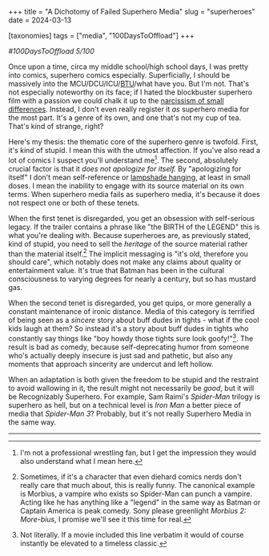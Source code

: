 +++
title =  "A Dichotomy of Failed Superhero Media"
slug =  "superheroes"
date = 2024-03-13

[taxonomies]
tags = ["media", "100DaysToOffload"]
+++

*#100DaysToOffload 5/100*

Once upon a time, circa my middle school/high school days, I was pretty into comics, superhero comics especially. Superficially, I should be massively into the MCU/DCU/ICU/[BTU](https://en.wikipedia.org/wiki/British_thermal_unit)/what have you. But I'm not. That's not especially noteworthy on its face; if I hated the blockbuster superhero film with a passion we could chalk it up to the [narcissism of small differences](https://en.wikipedia.org/wiki/Narcissism_of_small_differences). Instead, I don't even really register it *as* superhero media for the most part. It's a genre of its own, and one that's not my cup of tea. That's kind of strange, right? 

Here's my thesis: the thematic core of the superhero genre is twofold. First, it's kind of stupid. I mean this with the utmost affection. If you've also read a lot of comics I suspect you'll understand me[^1].  The second, absolutely crucial factor is that it *does not apologize for itself.* By "apologizing for itself" I don't mean self-reference or [lampshade hanging](https://tvtropes.org/pmwiki/pmwiki.php/Main/LampshadeHanging), at least in small doses. I mean the inability to engage with its source material on its own terms. When superhero media fails as superhero media, it's because it does not respect one or both of these tenets.


When the first tenet is disregarded, you get an obsession with self-serious legacy. If the trailer contains a phrase like "the BIRTH of the LEGEND" this is what you're dealing with. Because superheroes are, as previously stated, kind of stupid, you need to sell the *heritage* of the source material rather than the material itself.[^2] The implicit messaging is "it's old, therefore you should care", which notably does not make any claims about quality or entertainment value. It's true that Batman has been in the cultural consciousness to varying degrees for nearly a century, but so has mustard gas. 

When the second tenet is disregarded, you get quips, or more generally a constant maintenance of ironic distance. Media of this category is terrified of being seen as a *sincere* story about buff dudes in tights - what if the cool kids laugh at them? So instead it's a story about buff dudes in tights who constantly say things like "boy howdy those tights sure look goofy!"[^3]. The result is bad as comedy, because self-deprecating humor from someone who's actually deeply insecure is just sad and pathetic, but also any moments that approach sincerity are undercut and left hollow.


When an adaptation is both given the freedom to be stupid and the restraint to avoid wallowing in it, the result might not necessarily be *good*, but it will be Recognizably Superhero. For example, Sam Raimi's *Spider-Man* trilogy is superhero as hell, but on a technical level is *Iron Man* a better piece of media that *Spider-Man 3*? Probably, but it's not really Superhero Media in the same way.


<hr/>


[^1]: I'm not a professional wrestling fan, but I get the impression they would also understand what I mean here.

[^2]: Sometimes, if it's a character that even diehard comics nerds don't really care that much about, this is really funny. The canonical example is Morbius, a vampire who exists so Spider-Man can punch a vampire. Acting like he has anything like a "legend" in the same way as Batman or Captain America is peak comedy. Sony please greenlight *Morbius 2: More-bius*, I promise we'll see it this time for real. 

[^3]: Not literally. If a movie included this line verbatim it would of course instantly be elevated to a timeless classic.
